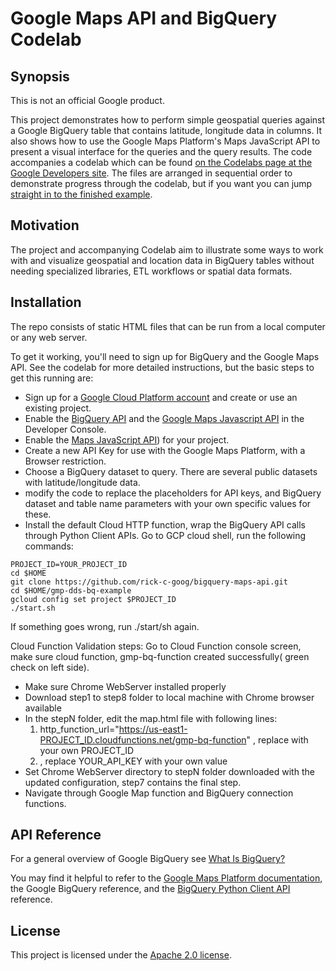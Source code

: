# Google Maps API and BigQuery Codelab

## Synopsis

This is not an official Google product.

This project demonstrates how to perform simple geospatial queries against a Google BigQuery table that contains latitude, longitude data in columns. It also shows how to use the Google Maps Platform's Maps JavaScript API to present a visual interface for the queries and the query results. The code accompanies a codelab which can be found [on the Codelabs page at the Google Developers site](https://codelabs.developers.google.com/codelabs/bigquery-maps-api). The files are arranged in sequential order to demonstrate progress through the codelab, but if you want you can jump [straight in to the finished example](step7/map.html "Finished example").

## Motivation

The project and accompanying Codelab aim to illustrate some ways to work with and visualize geospatial and location data in BigQuery tables without needing specialized libraries, ETL workflows or spatial data formats.

## Installation

The repo consists of static HTML files that can be run from a local computer or any web server.

To get it working, you'll need to sign up for BigQuery and the Google Maps API. See the codelab for more detailed instructions, but the basic steps to get this running are:
- Sign up for a [Google Cloud Platform account](https://cloud.google.com/) and create or use an existing project.
- Enable the [BigQuery API](https://cloud.google.com/bigquery/bigquery-api-quickstart "BigQuery API quick start instructions") and the [Google Maps Javascript API](https://developers.google.com/maps/documentation/javascript/ "Google Maps API documentation") in the Developer Console.
- Enable the [Maps JavaScript API](https://console.cloud.google.com/marketplace/details/google/maps-backend.googleapis.com)) for your project.
- Create a new API Key for use with the Google Maps Platform, with a Browser restriction.
- Choose a BigQuery dataset to query. There are several public datasets with latitude/longitude data.
- modify the code to replace the placeholders for API keys, and BigQuery dataset and table name parameters with your own specific values for these.
- Install the default Cloud HTTP function, wrap the BigQuery API calls through Python Client APIs.
Go to GCP cloud shell, run the following commands:
```shellcript
PROJECT_ID=YOUR_PROJECT_ID
cd $HOME
git clone https://github.com/rick-c-goog/bigquery-maps-api.git
cd $HOME/gmp-dds-bq-example
gcloud config set project $PROJECT_ID  
./start.sh
```
If something goes wrong, run ./start/sh again.

Cloud Function Validation steps:
 Go to Cloud Function console screen, make sure cloud function, gmp-bq-function created successfully( green check on left side). 
- Make sure Chrome WebServer installed properly
- Download step1 to step8 folder to local machine with Chrome browser available
- In the stepN folder, edit the map.html file with following lines:
  1. http_function_url="https://us-east1-PROJECT_ID.cloudfunctions.net/gmp-bq-function" , replace with your own PROJECT_ID
  2.  <script src="https://maps.googleapis.com/maps/api/js?key=YOUR_API_KEY&callback=initMap" async defer></script> , replace YOUR_API_KEY with your own value
- Set Chrome WebServer directory to stepN folder downloaded with the updated configuration, step7 contains the final step. 
- Navigate through Google Map function and BigQuery connection functions.   


## API Reference

For a general overview of Google BigQuery see [What Is BigQuery?](https://cloud.google.com/bigquery/what-is-bigquery "What is BigQuery?")

You may find it helpful to refer to the [Google Maps Platform documentation](https://developers.google.com/maps/documentation "Google Maps API documentation"), the Google BigQuery reference, and the [BigQuery Python Client API](https://github.com/googleapis/python-bigquery "BigQuery Python Client API") reference.

## License

This project is licensed under the [Apache 2.0 license](http://www.apache.org/licenses/LICENSE-2.0.txt "Apache 2.0 license").
